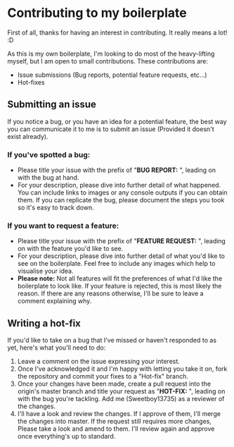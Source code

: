 # Contributing to my boilerplate
First of all, thanks for having an interest in contributing. It really means a lot! :D

As this is my own boilerplate, I'm looking to do most of the heavy-lifting myself, but I am open to small contributions. These contributions are:
- Issue submissions (Bug reports, potential feature requests, etc...)
- Hot-fixes

## Submitting an issue
If you notice a bug, or you have an idea for a potential feature, the best way you can communicate it to me is to submit an issue (Provided it doesn't exist already).

### If you've spotted a bug:
- Please title your issue with the prefix of "**BUG REPORT:** ", leading on with the bug at hand.
- For your description, please dive into further detail of what happened. You can include links to images or any console outputs if you can obtain them. If you can replicate the bug, please document the steps you took so it's easy to track down.

### If you want to request a feature:
- Please title your issue with the prefix of "**FEATURE REQUEST:** ", leading on with the feature you'd like to see.
- For your description, please dive into further detail of what you'd like to see on the boilerplate. Feel free to include any images which help to visualise your idea.
- **Please note:** Not all features will fit the preferences of what I'd like the boilerplate to look like. If your feature is rejected, this is most likely the reason. If there are any reasons otherwise, I'll be sure to leave a comment explaining why.

## Writing a hot-fix
If you'd like to take on a bug that I've missed or haven't responded to as yet, here's what you'll need to do:
1. Leave a comment on the issue expressing your interest.
2. Once I've acknowledged it and I'm happy with letting you take it on, fork the repository and commit your fixes to a "Hot-fix" branch.
3. Once your changes have been made, create a pull request into the origin's master branch and title your request as "**HOT-FIX:** ", leading on with the bug you're tackling. Add me (Sweetboy13735) as a reviewer of the changes.
4. I'll have a look and review the changes. If I approve of them, I'll merge the changes into master. If the request still requires more changes, Please take a look and amend to them. I'll review again and approve once everything's up to standard.
